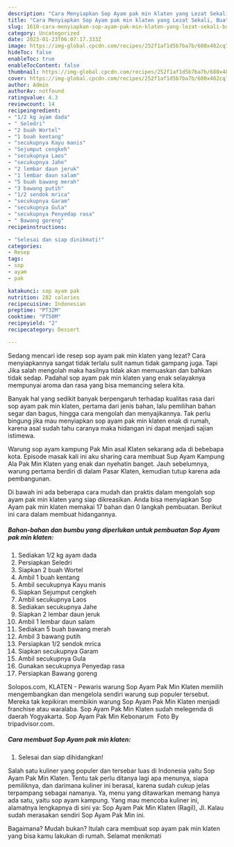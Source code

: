 ```yaml
---
description: "Cara Menyiapkan Sop Ayam pak min klaten yang Lezat Sekali, Buat Buka Puasa Menggugah Selera"
title: "Cara Menyiapkan Sop Ayam pak min klaten yang Lezat Sekali, Buat Buka Puasa Menggugah Selera"
slug: 1610-cara-menyiapkan-sop-ayam-pak-min-klaten-yang-lezat-sekali-buat-buka-puasa-menggugah-selera
category: Uncategorized
date: 2023-01-23T06:07:17.333Z
image: https://img-global.cpcdn.com/recipes/252f1af1d5b7ba7b/680x482cq70/sop-ayam-pak-min-klaten-foto-resep-utama.jpg
hideToc: false
enableToc: true
enableTocContent: false
thumbnail: https://img-global.cpcdn.com/recipes/252f1af1d5b7ba7b/680x482cq70/sop-ayam-pak-min-klaten-foto-resep-utama.jpg
cover: https://img-global.cpcdn.com/recipes/252f1af1d5b7ba7b/680x482cq70/sop-ayam-pak-min-klaten-foto-resep-utama.jpg
author: Admin
authorAv: notfound
ratingvalue: 4.3
reviewcount: 14
recipeingredient:
- "1/2 kg ayam dada"
- " Seledri"
- "2 buah Wortel"
- "1 buah kentang"
- "secukupnya Kayu manis"
- "Sejumput cengkeh"
- "secukupnya Laos"
- "secukupnya Jahe"
- "2 lembar daun jeruk"
- "1 lembar daun salam"
- "5 buah bawang merah"
- "3 bawang putih"
- "1/2 sendok mrica"
- "secukupnya Garam"
- "secukupnya Gula"
- "secukupnya Penyedap rasa"
- " Bawang goreng"
recipeinstructions:

- "Selesai dan siap dinikmati!"
categories:
- Resep
tags:
- sop
- ayam
- pak

katakunci: sop ayam pak 
nutrition: 282 calories
recipecuisine: Indonesian
preptime: "PT32M"
cooktime: "PT50M"
recipeyield: "2"
recipecategory: Dessert

---
```



Sedang mencari ide resep sop ayam pak min klaten yang lezat? Cara menyiapkannya sangat tidak terlalu sulit namun tidak gampang juga. Tapi Jika salah mengolah maka hasilnya tidak akan memuaskan dan bahkan tidak sedap. Padahal sop ayam pak min klaten yang enak selayaknya mempunyai aroma dan rasa yang bisa memancing selera kita.


Banyak hal yang sedikit banyak berpengaruh terhadap kualitas rasa dari sop ayam pak min klaten, pertama dari jenis bahan, lalu pemilihan bahan segar dan bagus, hingga cara mengolah dan menyajikannya. Tak perlu bingung jika mau menyiapkan sop ayam pak min klaten enak di rumah, karena asal sudah tahu caranya maka hidangan ini dapat menjadi sajian istimewa.

Warung sop ayam kampung Pak Min asal Klaten sekarang ada di bebebapa kota. Episode masak kali ini aku sharing cara membuat Sup Ayam Kampung Ala Pak Min Klaten yang enak dan nyehatin banget. Jauh sebelumnya, warung pertama berdiri di dalam Pasar Klaten, kemudian tutup karena ada pembangunan.


Di bawah ini ada beberapa cara mudah dan praktis dalam mengolah sop ayam pak min klaten yang siap dikreasikan. Anda bisa menyiapkan Sop Ayam pak min klaten memakai 17 bahan dan 0 langkah pembuatan. Berikut ini cara dalam membuat hidangannya.

<!--inarticleads1-->

##### Bahan-bahan dan bumbu yang diperlukan untuk pembuatan Sop Ayam pak min klaten:

1. Sediakan 1/2 kg ayam dada
1. Persiapkan  Seledri
1. Siapkan 2 buah Wortel
1. Ambil 1 buah kentang
1. Ambil secukupnya Kayu manis
1. Siapkan Sejumput cengkeh
1. Ambil secukupnya Laos
1. Sediakan secukupnya Jahe
1. Siapkan 2 lembar daun jeruk
1. Ambil 1 lembar daun salam
1. Sediakan 5 buah bawang merah
1. Ambil 3 bawang putih
1. Persiapkan 1/2 sendok mrica
1. Siapkan secukupnya Garam
1. Ambil secukupnya Gula
1. Gunakan secukupnya Penyedap rasa
1. Persiapkan  Bawang goreng


Solopos.com, KLATEN - Pewaris warung Sop Ayam Pak Min Klaten memilih mengembangkan dan mengelola sendiri warung sup populer tersebut. Mereka tak kepikiran membikin warung Sop Ayam Pak Min Klaten menjadi franchise atau waralaba. Sop Ayam Pak Min Klaten sudah melegenda di daerah Yogyakarta. Sop Ayam Pak Min Kebonarum ️ Foto By tripadvisor.com. 

<!--inarticleads2-->

##### Cara membuat Sop Ayam pak min klaten:


1. Selesai dan siap dihidangkan!

Salah satu kuliner yang populer dan tersebar luas di Indonesia yaitu Sop Ayam Pak Min Klaten. Tentu tak perlu ditanya lagi apa menunya, siapa pemiliknya, dan darimana kuliner ini berasal, karena sudah cukup jelas terpampang sebagai namanya. Ya, menu yang ditawarkan memang hanya ada satu, yaitu sop ayam kampung. Yang mau mencoba kuliner ini, alamatnya lengkapnya di sini ya: Sop Ayam Pak Min Klaten (Ragil), Jl. Kalau sudah merasakan sendiri Sop Ayam Pak Min ini. 

Bagaimana? Mudah bukan? Itulah cara membuat sop ayam pak min klaten yang bisa kamu lakukan di rumah. Selamat menikmati
